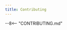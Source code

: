```yaml
---
title: Contributing
---
```


--8<-- "CONTRIBUTING.md"

[changelog]: /changelog
[workflow:release]: https://github.com/axieum/django-user-log/blob/main/.github/workflows/release.yml
